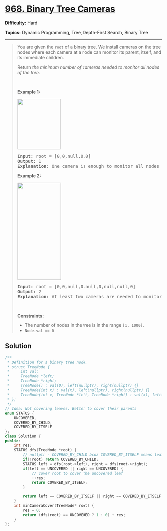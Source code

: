 # [968. Binary Tree Cameras](https://leetcode.com/problems/binary-tree-cameras/)

**Difficulty:** Hard

**Topics:** Dynamic Programming, Tree, Depth-First Search, Binary Tree

---



<blockquote>

<p>You are given the <code>root</code> of a binary tree. We install cameras on the tree nodes where each camera at a node can monitor its parent, itself, and its immediate children.</p>

<p>Return <em>the minimum number of cameras needed to monitor all nodes of the tree</em>.</p>

<p>&nbsp;</p>
<p><strong class="example">Example 1:</strong></p>
<img alt="" src="https://assets.leetcode.com/uploads/2018/12/29/bst_cameras_01.png" style="width: 138px; height: 163px;" />
<pre>
<strong>Input:</strong> root = [0,0,null,0,0]
<strong>Output:</strong> 1
<strong>Explanation:</strong> One camera is enough to monitor all nodes if placed as shown.
</pre>

<p><strong class="example">Example 2:</strong></p>
<img alt="" src="https://assets.leetcode.com/uploads/2018/12/29/bst_cameras_02.png" style="width: 139px; height: 312px;" />
<pre>
<strong>Input:</strong> root = [0,0,null,0,null,0,null,null,0]
<strong>Output:</strong> 2
<strong>Explanation:</strong> At least two cameras are needed to monitor all nodes of the tree. The above image shows one of the valid configurations of camera placement.
</pre>

<p>&nbsp;</p>
<p><strong>Constraints:</strong></p>

<ul>
	<li>The number of nodes in the tree is in the range <code>[1, 1000]</code>.</li>
	<li><code>Node.val == 0</code></li>
</ul>


</blockquote>

## Solution
```cpp
/**
 * Definition for a binary tree node.
 * struct TreeNode {
 *     int val;
 *     TreeNode *left;
 *     TreeNode *right;
 *     TreeNode() : val(0), left(nullptr), right(nullptr) {}
 *     TreeNode(int x) : val(x), left(nullptr), right(nullptr) {}
 *     TreeNode(int x, TreeNode *left, TreeNode *right) : val(x), left(left), right(right) {}
 * };
 */
// Idea: Not covering leaves. Better to cover their parents
enum STATUS {
    UNCOVERED,
    COVERED_BY_CHILD,
    COVERED_BY_ITSELF
};
class Solution {
public:
    int res;
    STATUS dfs(TreeNode *root) {
        // nullptr - COVERED_BY_CHILD bcoz COVERED_BY_ITSELF means leaf is coverd by camera at nullptr
        if(!root) return COVERED_BY_CHILD;
        STATUS left = dfs(root->left), right = dfs(root->right);
        if(left == UNCOVERED || right == UNCOVERED) {
            // cover root to cover the uncovered leaf
            ++res;
            return COVERED_BY_ITSELF;
        }

        return left == COVERED_BY_ITSELF || right == COVERED_BY_ITSELF ? COVERED_BY_CHILD : UNCOVERED;
    }
    int minCameraCover(TreeNode* root) {
        res = 0;
        return (dfs(root) == UNCOVERED ? 1 : 0) + res;
    }
};
```
